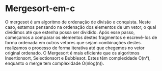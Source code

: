 # Mergesort-em-c

O mergesot é um algoritmo de ordenação de divisão e conquista. Neste caso, estamos pensando na ordenação dos elementos de um vetor, o qual dividimos até que estenha possa ser dividido. Após esse passo, começamos a comparar os elementos destes fragmentos e escrevê-los de forma ordenada em outros vetores que sejam combinações destes. realizamos o processo de forma iterativa até que chegemos no vetor original ordenado.
O Mergesort é mais eficiente que os algoritmos Insertionsort, Selectionsort e Bubblesot. Estes têm complexidade O(n²), enquanto o merge tem complexidade O(nlog(n)).
